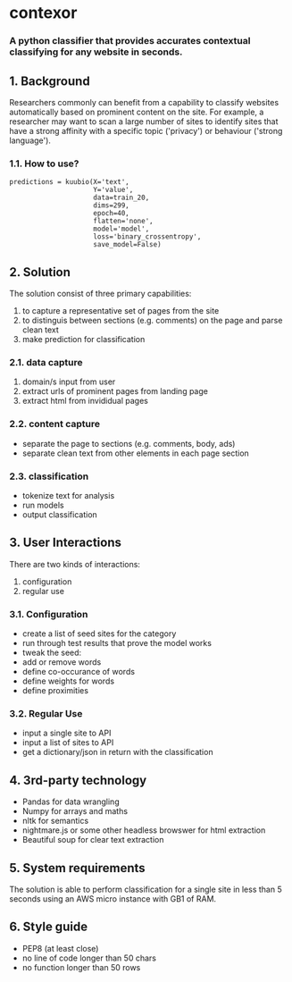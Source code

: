 # contexor

### A python classifier that provides accurates contextual classifying for any website in seconds. 

## 1. Background 

Researchers commonly can benefit from a capability to classify websites automatically based on prominent content on the site. For example, a researcher may want to scan a large number of sites to identify sites that have a strong affinity with a specific topic ('privacy') or behaviour ('strong language').

### 1.1. How to use? 

    predictions = kuubio(X='text',
                         Y='value',
                         data=train_20, 
                         dims=299,
                         epoch=40,
                         flatten='none',
                         model='model',
                         loss='binary_crossentropy',
                         save_model=False)


## 2. Solution 

The solution consist of three primary capabilities: 

1) to capture a representative set of pages from the site
2) to distinguis between sections (e.g. comments) on the page and parse clean text 
3) make prediction for classification 

### 2.1. data capture 

1) domain/s input from user
2) extract urls of prominent pages from landing page
3) extract html from invididual pages

### 2.2. content capture 

- separate the page to sections (e.g. comments, body, ads) 
- separate clean text from other elements in each page section 

### 2.3. classification 

- tokenize text for analysis
- run models 
- output classification 

## 3. User Interactions

There are two kinds of interactions: 

1) configuration
2) regular use 

### 3.1. Configuration 

- create a list of seed sites for the category
- run through test results that prove the model works
- tweak the seed:
 - add or remove words
 - define co-occurance of words
 - define weights for words
 - define proximities 

### 3.2. Regular Use

- input a single site to API
- input a list of sites to API
- get a dictionary/json in return with the classification 

## 4. 3rd-party technology

- Pandas for data wrangling
- Numpy for arrays and maths
- nltk for semantics 
- nightmare.js or some other headless browswer for html extraction
- Beautiful soup for clear text extraction

## 5. System requirements 

The solution is able to perform classification for a single site in less than 5 seconds using an AWS micro instance with GB1 of RAM. 

## 6. Style guide

- PEP8 (at least close)
- no line of code longer than 50 chars
- no function longer than 50 rows 
